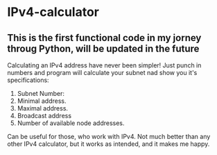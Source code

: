 # IPv4-calculator
## This is the first functional code in my jorney throug Python, will be updated in the future ##

Calculating an IPv4 address have never been simpler!
Just punch in numbers and program will calculate your subnet nad show you it's specifications:
  1. Subnet Number: 
  2. Minimal address.
  3. Maximal address.
  4. Broadcast address
  5. Number of available node addresses.
  
Can be useful for those, who work with IPv4.
Not much better than any other IPv4 calculator, but it works as intended, and it makes me happy.
